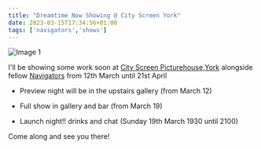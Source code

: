 ```yaml
---
title: "Dreamtime Now Showing @ City Screen York"
date: 2023-03-15T17:34:56+01:00
tags: ['navigators','shows']
---
```


![Image 1](/2023-03-15-dreamtime-now-showing-city-screen-york/2023-03-03-dreamtime-promo-flyer-navigators.png)

I'll be showing some work soon at [City Screen Picturehouse,York](https://www.picturehouses.com/cinema/city-screen-picturehouse) alongside fellow [Navigators](https://linktr.ee/navigatorsart) from 12th March until 21st April

- Preview night will be in the upstairs gallery (from March 12)

- Full show in gallery and bar (from March 19)

- Launch night!! drinks and chat (Sunday 19th March 1930 until 2100)

Come along and see you there!
